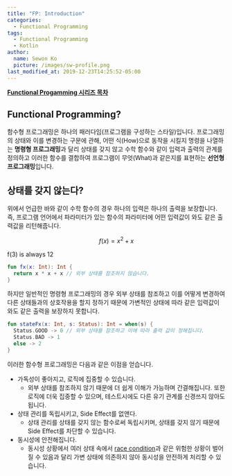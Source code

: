 ```yaml
---
title: "FP: Introduction"
categories:
  - Functional Programming
tags:
  - Functional Programming
  - Kotlin
author:
  name: Sewon Ko
  picture: /images/sw-profile.png
last_modified_at: 2019-12-23T14:25:52-05:00
---
```


**[Functional Progamming 시리즈 목차](https://dream365.github.io/dev/fp)**<br>

## Functional Programming?
함수형 프로그래밍은 하나의 패러다임(프로그램을 구성하는 스타일)입니다.  <!--more-->
프로그래밍의 상태와 이를 변경하는 구문에 관해, 어떤 식(How)으로 동작을 시킬지 명령을 나열하는 **명령형 프로그래밍**과 달리 상태를 갖지 않고 수학 함수와 같이 입력과 출력의 관계를 정의하고 이러한 함수를 결합하여 프로그램이 무엇(What)과 같은지를 표현하는 **선언형 프로그래밍**입니다.


## 상태를 갖지 않는다?
위에서 언급한 바와 같이 수학 함수의 경우 하나의 입력은 하나의 출력을 보장합니다. 즉, 프로그램 언어에서 파라미터가 있는 함수의 파라미터에 어떤 입력값이 와도 같은 출력값을 리턴해줍니다. 

$$ f(x) = x^2 + x $$ 

f(3) is always 12

```kotlin
fun fx(x: Int): Int {
  return x * x + x // 외부 상태를 참조하지 않습니다.
}
```

하지만 일반적인 명령형 프로그래밍의 경우 외부 상태를 참조하고 이를 어떻게 변경하여 다른 상태들과의 상호작용을 할지 정하기 때문에 가변적인 상태에 따라 같은 입력값이 와도 같은 출력을 보장하지 못합니다.

```kotlin
fun stateFx(x: Int, s: Status): Int = when(s) {
  Status.GOOD -> 0 // 외부 상태를 참조하고 이에 따라 출력 값이 정해집니다.
  Status.BAD -> 1
  else -> 2 
}
```

이러한 함수형 프로그래밍은 다음과 같은 이점을 얻습니다.
* 가독성이 좋아지고, 로직에 집중할 수 있습니다.
  * 외부 상태를 참조하지 않기 때문에 더 쉽게 이해가 가능하며 간결해집니다. 또한 로직에 더욱 집중할 수 있으며, 테스트시에도 다른 유기 관계를 신경쓰지 않아도 됩니다.
* 상태 관리를 독립시키고, Side Effect를 없앤다.
  * 상태 관리를 상태를 갖지 않는 함수로써 독립시키며, 상태를 갖지 않기 때문에 Side Effect를 차단할 수 있습니다.
* 동시성에 안전해집니다.
  * 동시성 상황에서 여러 상태 속에서 [race condition](https://ko.wikipedia.org/wiki/%EA%B2%BD%EC%9F%81_%EC%83%81%ED%83%9C)과 같은 위험한 상황이 벌어질 수 있음과 달리 가변 상태에 의존하지 않아 동시성을 안전하게 처리할 수 있습니다.
